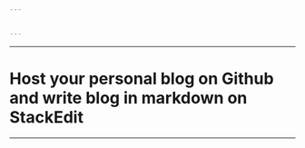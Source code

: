 ```yaml
---


---
```


<hr>
<h1 id="host-your-personal-blog-on-github-and-write-blog-in-markdown-on-stackedit">Host your personal blog on Github and write blog in markdown on StackEdit</h1>
<hr>


